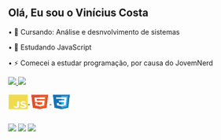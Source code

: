 ## Olá, Eu sou o Vinícius Costa



<p>• 🤖 Cursando: Análise e desnvolvimento de sistemas </p>
<p>• 🌱 Estudando JavaScript</p>
<p>• ⚡ Comecei a estudar programação, por causa do JovemNerd</p>


<div>
  <a href="https://github.com/ViniciusCosta69">
  <img height="180em" src="https://github-readme-stats.vercel.app/api?username=ViniciusCosta69&show_icons=true&theme=dark&include_all_commits=true&count_private=true"/>
  <img height="180em" src="https://github-readme-stats.vercel.app/api/top-langs/?username=ViniciusCosta69&layout=compact&langs_count=7&theme=dark"/>
</div>
  <div style="display: inline_block"><br>
    <img align="center" alt="Vini-Js" height="30" width="40" src="https://raw.githubusercontent.com/devicons/devicon/master/icons/javascript/javascript-plain.svg">
     <img align="center" alt="Vini-HTML" height="30" width="40" src="https://raw.githubusercontent.com/devicons/devicon/master/icons/html5/html5-original.svg">
     <img align="center" alt="Vini-CSS" height="30" width="40" src="https://raw.githubusercontent.com/devicons/devicon/master/icons/css3/css3-original.svg">
  </div>
  
  ##
  <div>
   
  <a href="https://www.instagram.com/vinicius_pekim/" target="_blank"><img src="https://img.shields.io/badge/-Instagram-%23E4405F?style=for-the-badge&logo=instagram&logoColor=white" target="_blank"></a>
  <a href = "mailto:contatodevviniciuscosta@gmail.com"><img src="https://img.shields.io/badge/-Gmail-%23333?style=for-the-badge&logo=gmail&logoColor=white" target="_blank"></a>
  <a href = "https://www.linkedin.com/in/vin%C3%ADcius-costa-80aa37216/" target="_blank"><img src="https://img.shields.io/badge/-LinkedIn-%230077B5?style=for-the-badge&logo=linkedin&logoColor=white" target="_blank"></a> 
  </div>
  

